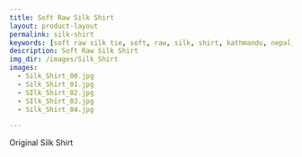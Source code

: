 ```yaml
---
title: Soft Raw Silk Shirt
layout: product-layout
permalink: silk-shirt
keywords: [soft raw silk tie, soft, raw, silk, shirt, kathmandu, nepal, nepalese, handloom, thamel]
description: Soft Raw Silk Shirt
img_dir: /images/Silk_Shirt
images:
  - Silk_Shirt_00.jpg
  - Silk_Shirt_01.jpg
  - SIlk_Shirt_02.jpg
  - SIlk_Shirt_03.jpg
  - Silk_Shirt_04.jpg

---
```

Original Silk Shirt